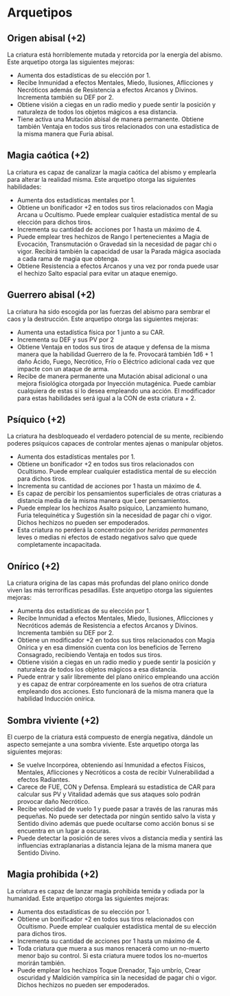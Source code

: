 # Arquetipos

## Origen abisal (+2)

La criatura está horriblemente mutada y retorcida por la energía del abismo. Este arquetipo otorga las siguientes mejoras:

- Aumenta dos estadísticas de su elección por 1.
- Recibe Inmunidad a efectos Mentales, Miedo, Ilusiones, Aflicciones y Necróticos además de Resistencia a efectos Arcanos y Divinos. Incrementa también su DEF por 2.
- Obtiene visión a ciegas en un radio medio y puede sentir la posición y naturaleza de todos los objetos mágicos a esa distancia.
- Tiene activa una Mutación abisal de manera permanente. Obtiene también Ventaja en todos sus tiros relacionados con una estadística de la misma manera que Furia abisal.

## Magia caótica (+2)

La criatura es capaz de canalizar la magia caótica del abismo y emplearla para alterar la realidad misma. Este arquetipo otorga las siguientes habilidades:

- Aumenta dos estadísticas mentales por 1.
- Obtiene un bonificador +2 en todos sus tiros relacionados con Magia Arcana u Ocultismo. Puede emplear cualquier estadística mental  de su elección para dichos tiros.
- Incrementa su cantidad de acciones por 1 hasta un máximo de 4.
- Puede emplear tres hechizos de Rango I pertenecientes a Magia de Evocación, Transmutación o Gravedad sin la necesidad de pagar chi o vigor. Recibirá también la capacidad de usar la Parada mágica asociada a cada rama de magia que obtenga.
- Obtiene Resistencia a efectos Arcanos y una vez por ronda puede usar el hechizo Salto espacial para evitar un ataque enemigo. 

## Guerrero abisal (+2)

La criatura ha sido escogida por las fuerzas del abismo para sembrar el caos y la destrucción. Este arquetipo otorga las siguientes mejoras:

- Aumenta una estadística física por 1 junto a su CAR.
- Incrementa su DEF y sus PV por 2
- Obtiene Ventaja en todos sus tiros de ataque y defensa de la misma manera que la habilidad Guerrero de la fe. Provocará también 1d6 + 1 daño Ácido, Fuego, Necrótico, Frío o Eléctrico adicional cada vez que impacte con un ataque de arma.
- Recibe de manera permanente una Mutación abisal adicional o una mejora fisiológica otorgada por Inyección mutagénica. Puede cambiar cualquiera de estas si lo desea empleando una acción. El modificador para estas habilidades será igual a la CON de esta criatura + 2.

## Psíquico (+2)

La criatura ha desbloqueado el verdadero potencial de su mente, recibiendo poderes psíquicos capaces de controlar mentes ajenas o manipular objetos.

- Aumenta dos estadísticas mentales por 1.
- Obtiene un bonificador +2 en todos sus tiros relacionados con Ocultismo. Puede emplear cualquier estadística mental  de su elección para dichos tiros.
- Incrementa su cantidad de acciones por 1 hasta un máximo de 4.
- Es capaz de percibir los pensamientos superficiales de otras criaturas a distancia media de la misma manera que Leer pensamientos.
- Puede emplear los hechizos Asalto psíquico, Lanzamiento humano, Furia telequinética y Sugestión sin la necesidad de pagar chi o vigor. Dichos hechizos no pueden ser empoderados.
- Esta criatura no perderá la concentración por *heridas permanentes* leves o medias ni efectos de estado negativos salvo que quede completamente incapacitada.

## Onírico (+2)

La criatura origina de las capas más profundas del plano onírico donde viven las más terroríficas pesadillas. Este arquetipo otorga las siguientes mejoras:

- Aumenta dos estadísticas de su elección por 1.
- Recibe Inmunidad a efectos Mentales, Miedo, Ilusiones, Aflicciones y Necróticos además de Resistencia a efectos Arcanos y Divinos. Incrementa también su DEF por 2.
- Obtiene un modificador +2 en todos sus tiros relacionados con Magia Onírica y en esa dimensión cuenta con los beneficios de Terreno Consagrado, recibiendo Ventaja en todos sus tiros.
- Obtiene visión a ciegas en un radio medio y puede sentir la posición y naturaleza de todos los objetos mágicos a esa distancia.
- Puede entrar y salir libremente del plano onírico empleando una acción y es capaz de entrar corpóreamente en los sueños de otra criatura empleando dos acciones. Esto funcionará de la misma manera que la habilidad Inducción onírica.

## Sombra viviente (+2)

El cuerpo de la criatura está compuesto de energía negativa, dándole un aspecto semejante a una sombra viviente. Este arquetipo otorga las siguientes mejoras:

- Se vuelve Incorpórea, obteniendo así Inmunidad a efectos Físicos, Mentales, Aflicciones y Necróticos a costa de recibir Vulnerabilidad a efectos Radiantes.
- Carece de FUE, CON y Defensa. Empleará su estadística de CAR para calcular sus PV y Vitalidad además que sus ataques solo podrán provocar daño Necrótico.
- Recibe velocidad de vuelo 1 y puede pasar a través de las ranuras más pequeñas. No puede ser detectada por ningún sentido salvo la vista y Sentido divino además que puede ocultarse como acción bonus si se encuentra en un lugar a oscuras.
- Puede detectar la posición de seres vivos a distancia media y sentirá las influencias extraplanarias a distancia lejana de la misma manera que Sentido Divino.

## Magia prohibida (+2)

La criatura es capaz de lanzar magia prohibida temida y odiada por la humanidad. Este arquetipo otorga las siguientes mejoras:

- Aumenta dos estadísticas de su elección por 1.
- Obtiene un bonificador +2 en todos sus tiros relacionados con Ocultismo. Puede emplear cualquier estadística mental de su elección para dichos tiros.
- Incrementa su cantidad de acciones por 1 hasta un máximo de 4.
- Toda criatura que muera a sus manos renacerá como un no-muerto menor bajo su control. Si esta criatura muere todos los no-muertos morirán también.
- Puede emplear los hechizos Toque Drenador, Tajo umbrío, Crear oscuridad y Maldición vampírica sin la necesidad de pagar chi o vigor. Dichos hechizos no pueden ser empoderados.